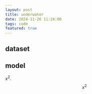 ```yaml
---
layout: post
title: underwater
date: 2024-11-26 11:24:00
tags: code
featured: true
---
```


## dataset



## model

$x^2$.  $$x^2$$



